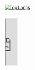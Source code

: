 [![Top Langs](https://github-readme-stats.vercel.app/api/top-langs/?username=soykasloyka&layout=compact)](https://github.com/anuraghazra/github-readme-stats)

## <iframe src="https://giphy.com/embed/kuWN0iF9BLQKk" width="40">  Links
[![](https://img.shields.io/badge/-linkedin-0073B1?style=flat-square)](https://www.linkedin.com/in/soyka1sloyka/)
[![](https://img.shields.io/badge/-twitter-1C9CEA?style=flat-square)](https://twitter.com/Soykasloykas)

